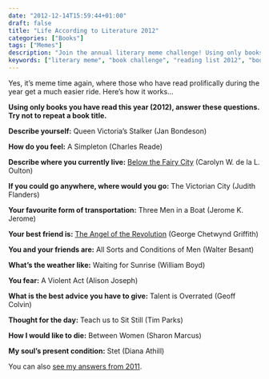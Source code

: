```yaml
---
date: "2012-12-14T15:59:44+01:00"
draft: false
title: "Life According to Literature 2012"
categories: ["Books"]
tags: ["Memes"]
description: "Join the annual literary meme challenge! Using only books read in 2012, I answer quirky questions about life through their titles. A fun way to reflect on a year of reading and discover new literary connections."
keywords: ["literary meme", "book challenge", "reading list 2012", "book titles", "literature quiz", "reading challenge", "book recommendations", "annual reading", "literary games", "book blogger meme"]
---
```


Yes, it’s meme time again, where those who have read prolifically during the year get a much easier ride. Here’s how it works…

**Using only books you have read this year (2012), answer these questions. Try not to repeat a book title.**

**Describe yourself:** Queen Victoria’s Stalker (Jan Bondeson)

**How do you feel:** A Simpleton (Charles Reade)

**Describe where you currently live:** [Below the Fairy City](https://web.archive.org/web/20160730204234/http://blog.catherinepope.co.uk/2012/09/below-the-fairy-city-a-life-of-jerome-k-jerome/ "Below the Fairy City: A Life of Jerome K. Jerome") (Carolyn W. de la L. Oulton)

**If you could go anywhere, where would you go:** The Victorian City (Judith Flanders)

**Your favourite form of transportation:** Three Men in a Boat (Jerome K. Jerome)

**Your best friend is:** [The Angel of the Revolution](https://web.archive.org/web/20160730204234/http://blog.catherinepope.co.uk/2012/07/the-angel-of-the-revolution-by-george-chetwynd-griffith/ "The Angel of the Revolution by George Chetwynd Griffith") (George Chetwynd Griffith)

**You and your friends are:** All Sorts and Conditions of Men (Walter Besant)

**What’s the weather like:** Waiting for Sunrise (William Boyd)

**You fear:** A Violent Act (Alison Joseph)

**What is the best advice you have to give:** Talent is Overrated (Geoff Colvin)

**Thought for the day:** Teach us to Sit Still (Tim Parks)

**How I would like to die:** Between Women (Sharon Marcus)

**My soul’s present condition:** Stet (Diana Athill)

You can also [see my answers from 2011](../life-according-to-literature-2011/).

